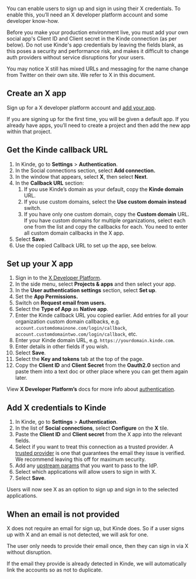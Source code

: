 
You can enable users to sign up and sign in using their X credentials. To enable this, you’ll need an X developer platform account and some developer know-how.

<Aside type="warning" title="Social sign in for production environments">

Before you make your production environment live, you must add your own social app's Client ID and Client secret in the Kinde connection (as per below). Do not use Kinde's app credentials by leaving the fields blank, as this poses a security and performance risk, and makes it difficult to change auth providers without service disruptions for your users.

</Aside>

<Aside>

You may notice X still has mixed URLs and messaging for the name change from Twitter on their own site. We refer to X in this document.

</Aside>

## **Create an X app**

Sign up for a X developer platform account and [add your app](https://developer.twitter.com/en/portal/dashboard).

If you are signing up for the first time, you will be given a default app. If you already have apps, you’ll need to create a project and then add the new app within that project.

## **Get the Kinde callback URL**

1. In Kinde, go to **Settings** > **Authentication**.
2. In the Social connections section, select **Add connection.**
3. In the window that appears, select **X**, then select **Next**. 
4. In the **Callback URL** section:
   1. If you use Kinde’s domain as your default, copy the **Kinde domain** URL.
   2. If you use custom domains, select the **Use custom domain instead** switch. 
   3. If you have only one custom domain, copy the **Custom domain** URL. If you have custom domains for multiple organizations, select each one from the list and copy the callbacks for each. You need to enter all custom domain callbacks in the X app.
5. Select **Save**.
6. Use the copied Callback URL to set up the app, see below.

## **Set up your X app**

1. Sign in to the [X Developer Platform](https://developer.twitter.com/).
2. In the side menu, select **Projects & apps** and then select your app.
3. In the **User authentication settings** section, select **Set up**.
4. Set the **App Permissions.**
5. Switch on **Request email from users.**
6. Select the **Type of App** as **Native app**.
7. Enter the Kinde callback URL you copied earlier. Add entries for all your organization custom domain callbacks, e.g. `account.customdomainone.com/login/callback`, `account.customdomaintwo.com/login/callback`, etc.
8. Enter your Kinde domain URL, e.g. `https://yourdomain.kinde.com`.
9. Enter details in other fields if you wish.
10. Select **Save**.
11. Select the **Key and tokens** tab at the top of the page.
12. Copy the **Client ID** and **Client Secret** from the **Oauth2.0** section and paste them into a text doc or other place where you can get them again later.

View **X Developer Platform’s** docs for more info about [authentication](https://developer.twitter.com/en/docs/authentication/overview).

## **Add X credentials to Kinde**

1. In Kinde, go to **Settings** > **Authentication**.
2. In the list of **Social connections**, select **Configure** on the **X** tile.
3. Paste the **Client ID** and **Client secret** from the X app into the relevant fields.
4. Select if you want to treat this connection as a trusted provider. A [trusted provider](/authenticate/about-auth/identity-and-verification/) is one that guarantees the email they issue is verified. We recommend leaving this off for maximum security.
5. Add any [upstream params](/authenticate/auth-guides/pass-params-idp/) that you want to pass to the IdP.
6. Select which applications will allow users to sign in with X.
7. Select **Save**.

Users will now see X as an option to sign up and sign in to the selected applications.

## When an email is not provided

X does not require an email for sign up, but Kinde does. So if a user signs up with X and an email is not detected, we will ask for one.

The user only needs to provide their email once, then they can sign in via X without disruption.

If the email they provide is already detected in Kinde, we will automatically link the accounts so as not to duplicate.
